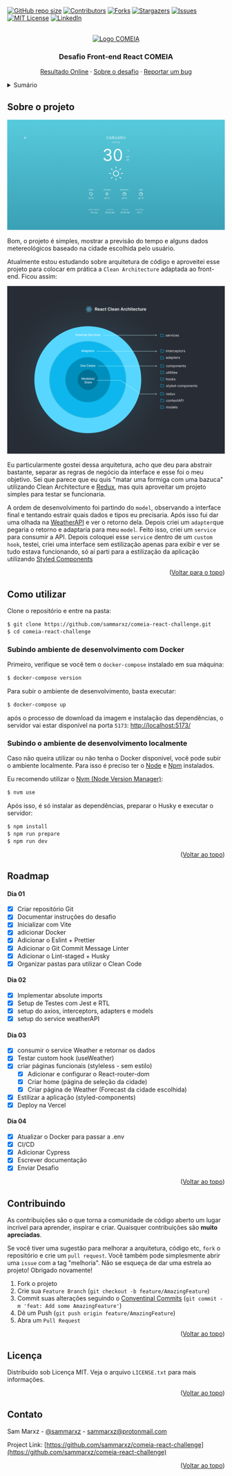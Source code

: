 <a name="readme-top"></a>

[![GitHub repo size][reposize-shield]][reposize-url]
[![Contributors][contributors-shield]][contributors-url]
[![Forks][forks-shield]][forks-url]
[![Stargazers][stars-shield]][stars-url]
[![Issues][issues-shield]][issues-url]
[![MIT License][license-shield]][license-url]
[![LinkedIn][linkedin-shield]][linkedin-url]

<!-- header -->
<br />
<div align="center">
  <a href="https://www.comeialabs.com.br/">
    <img src="https://www.comeialabs.com.br/wp-content/uploads/2022/02/comeia-Vector-300x92.png" alt="Logo COMEIA">
  </a>

  <h3 align="center">Desafio Front-end React COMEIA</h3>

  <p align="center">
    <a href="https://comeia-react-challenge.vercel.app/">Resultado Online</a>
    ·
    <a href="https://github.com/sammarxz/comeia-react-challenge/blob/main/CHALLENGE.md">Sobre o desafio</a>
    ·
    <a href="https://github.com/sammarxz/comeia-react-challenge/issues">Reportar um bug</a>
  </p>
</div>

<!-- sumário -->
<details>
  <summary>Sumário</summary>
  <ol>
    <li><a href="#sobre-o-projeto">Sobre o projeto</a></li>
    <li><a href="#como-utilizar">Como utilizar</a></li>
    <li><a href="#roadmap">Roadmap</a></li>
    <li><a href="#contribuindo">Contribuindo</a></li>
    <li><a href="#licença">Licença</a></li>
    <li><a href="#contato">Contato</a></li>
  </ol>
</details>

<!-- ABOUT THE PROJECT -->
## Sobre o projeto

[![Weather App][product-preview]](https://comeia-react-challenge.vercel.app/)

Bom, o projeto é simples, mostrar a previsão do tempo e alguns dados metereológicos baseado na cidade escolhida pelo usuário.

Atualmente estou estudando sobre arquitetura de código e aproveitei esse projeto para colocar em prática a `Clean Architecture` adaptada ao front-end. Ficou assim:

![](https://github.com/sammarxz/comeia-react-challenge/blob/main/public/react-clean-code.png?raw=true)

Eu particularmente gostei dessa arquitetura, acho que deu para abstrair bastante, separar as regras de negócio da interface e esse foi o meu objetivo. Sei que parece que eu quis "matar uma formiga com uma bazuca" utilizando Clean Architecture e [Redux](https://redux.js.org/), mas quis aproveitar um projeto simples para testar se funcionaria.

A ordem de desenvolvimento foi partindo do `model`, observando a interface final e tentando estrair quais dados e tipos eu precisaria. Após isso fui dar uma olhada na [WeatherAPI](https://www.weatherapi.com/) e ver o retorno dela. Depois criei um `adapter`que pegaria o retorno e adaptaria para meu `model`. Feito isso, criei um `service` para consumir a API. Depois coloquei esse `service` dentro de um `custom hook`, testei, criei uma interface sem estilização apenas para exibir e ver se tudo estava funcionando, só aí parti para a estilização da aplicação utilizando [Styled Components](https://styled-components.com/)

<p align="right">(<a href="#readme-top">Voltar para o topo</a>)</p>

## Como utilizar

Clone o repositório e entre na pasta:

```bash
$ git clone https://github.com/sammarxz/comeia-react-challenge.git
$ cd comeia-react-challenge
```

### Subindo ambiente de desenvolvimento com Docker

Primeiro, verifique se você tem o `docker-compose` instalado em sua máquina:

```bash
$ docker-compose version
```

Para subir o ambiente de desenvolvimento, basta executar:

```bash
$ docker-compose up
```

após o processo de download da imagem e instalação das dependências, o servidor vai estar disponível
na porta `5173`: [http://localhost:5173/](http://localhost:5173/)

### Subindo o ambiente de desenvolvimento localmente

Caso não queira utilizar ou não tenha o Docker disponível, você pode subir o ambiente localmente. Para isso é preciso
ter o [Node](https://nodejs.org/en/) e [Npm](https://www.npmjs.com/) instalados.

Eu recomendo utilizar o [Nvm (Node Version Manager)](https://github.com/nvm-sh/nvm):

```bash
$ nvm use
```

Após isso, é só instalar as dependências, preparar o Husky e executar o servidor:

```bash
$ npm install
$ npm run prepare
$ npm run dev
```

<p align="right">(<a href="#readme-top">Voltar ao topo</a>)</p>

<!-- ROADMAP -->
## Roadmap

#### Dia 01
- [x] Criar repositório Git
- [x] Documentar instruções do desafio
- [x] Inicializar com Vite
- [x] adicionar Docker
- [x] Adicionar o Eslint + Prettier
- [x] Adicionar o Git Commit Message Linter
- [x] Adicionar o Lint-staged + Husky
- [x] Organizar pastas para utilizar o Clean Code

#### Dia 02
- [x] Implementar absolute imports
- [x] Setup de Testes com Jest e RTL
- [x] setup do axios, interceptors, adapters e models
- [x] setup do service weatherAPI

#### Dia 03
- [x] consumir o service Weather e retornar os dados
- [x] Testar custom hook (useWeather)
- [x] criar páginas funcionais (styleless - sem estilo)
	- [x] Adicionar e configurar o React-router-dom
	- [x] Criar home (página de seleção da cidade)
	- [x] Criar página de Weather (Forecast da cidade escolhida)
- [x] Estilizar a aplicação (styled-components)
- [x] Deploy na Vercel

#### Dia 04
- [x] Atualizar o Docker para passar a .env 
- [x] CI/CD 
- [x] Adicionar Cypress
- [x] Escrever documentação
- [x] Enviar Desafio

<p align="right">(<a href="#readme-top">Voltar ao topo</a>)</p>

<!-- CONTRIBUTING -->
## Contribuindo

As contribuições são o que torna a comunidade de código aberto um lugar incrível para aprender, inspirar e criar. Quaisquer contribuições são **muito apreciadas**.

Se você tiver uma sugestão para melhorar a arquitetura, código etc, `fork` o repositório e crie um `pull request`. Você também pode simplesmente abrir uma `issue` com a tag "melhoria".
Não se esqueça de dar uma estrela ao projeto! Obrigado novamente!

1. Fork o projeto
2. Crie sua `Feature Branch` (`git checkout -b feature/AmazingFeature`)
3. Commit suas alterações seguindo o [Conventinal Commits](https://www.conventionalcommits.org/en/v1.0.0/) (`git commit -m 'feat: Add some AmazingFeature'`)
4. Dê um Push (`git push origin feature/AmazingFeature`)
5. Abra um `Pull Request`

<p align="right">(<a href="#readme-top">Voltar ao topo</a>)</p>



<!-- LICENSE -->
## Licença

Distribuído sob Licença MIT. Veja o arquivo `LICENSE.txt` para mais informações.

<p align="right">(<a href="#readme-top">Voltar ao topo</a>)</p>



<!-- CONTACT -->
## Contato

Sam Marxz - [@sammarxz](https://twitter.com/sammarxz) - sammarxz@protonmail.com

Project Link: [https://github.com/sammarxz/comeia-react-challenge](https://github.com/sammarxz/comeia-react-challenge)

<p align="right">(<a href="#readme-top">Voltar ao topo</a>)</p>


<!-- MARKDOWN LINKS & IMAGES -->
[contributors-shield]: https://img.shields.io/github/contributors/sammarxz/comeia-react-challenge.svg?style=for-the-badge
[contributors-url]: https://github.com/sammarxz/comeia-react-challenge/graphs/contributors
[forks-shield]: https://img.shields.io/github/forks/sammarxz/comeia-react-challenge.svg?style=for-the-badge
[reposize-shield]: https://img.shields.io/github/repo-size/sammarxz/comeia-react-challenge?style=for-the-badge
[reposize-url]: https://img.shields.io/github/repo-size/sammarxz/comeia-react-challenge?style=for-the-badge
[forks-url]: https://github.com/sammarxz/comeia-react-challenge/network/members
[stars-shield]: https://img.shields.io/github/stars/sammarxz/comeia-react-challenge.svg?style=for-the-badge
[stars-url]: https://github.com/sammarxz/comeia-react-challenge/stargazers
[issues-shield]: https://img.shields.io/github/issues/sammarxz/comeia-react-challenge.svg?style=for-the-badge
[issues-url]: https://github.com/sammarxz/comeia-react-challenge/issues
[license-shield]: https://img.shields.io/github/license/sammarxz/comeia-react-challenge.svg?style=for-the-badge
[license-url]: https://github.com/sammarxz/comeia-react-challenge/blob/master/LICENSE.txt
[linkedin-shield]: https://img.shields.io/badge/-LinkedIn-black.svg?style=for-the-badge&logo=linkedin&colorB=555
[linkedin-url]: https://linkedin.com/in/sammarxz
[product-preview]: preview.png
